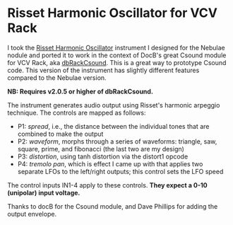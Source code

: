 # Risset Harmonic Oscillator for VCV Rack

I took the [Risset Harmonic Oscillator](https://github.com/DaveSeidel/music-src/tree/master/Nebulae/instr/Risset_Harmonic_Oscillator) instrument I designed for the Nebulae nodule and ported it to work in the context of DocB's great Csound module for VCV Rack, aka [dbRackCsound](https://github.com/docb/dbRackCsound). This is a great way to prototype Csound code. This version of the instrument has slightly different features compared to the Nebulae version.

**NB: Requires v2.0.5 or higher of dbRackCsound.**

The instrument generates audio output using Risset's harmonic arpeggio technique. The controls are mapped as follows:

 * P1: *spread*, i.e., the distance between the individual tones that are combined to make the output
 * P2: *waveform*, morphs through a series of waveforms: triangle, saw, square, prime, and fibonacci (the last two are my design)
 * P3: *distortion*, using tanh distortion via the distort1 opcode
 * P4: *tremolo pan*, which is effect I came up with that applies two separate LFOs to the left/right outputs; this control sets the LFO speed

The control inputs IN1-4 apply to these controls. **They expect a 0-10 (unipolar) input voltage.**

Thanks to docB for the Csound module, and Dave Phillips for adding the output envelope.
